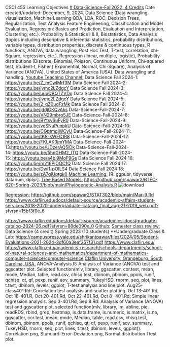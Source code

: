 CSCI 455 Learning Objectives [# Data-Science-Fall2022, 4 Credits](https://pawar1550.wixsite.com/claflin-courses/copy-of-math111) Date created/updated: December, 9, 2024.
Data Science (Data wrangling, visualization, Machine Learning QDA, LDA, ROC, Decision Trees, Regularization, Text Analysis Feature Engineering, Classification and Model Evaluation, Regression: Basics and Prediction, Evaluation and Interpretation, Clustering, etc.). Probability & Statistics I & II, Biostatistics, Data Analysis (topics including descriptive & inferential statistics, probability distributions, variable types, distribution properties, discrete & continuous types, R functions, ANOVA, data wrangling, Post Hoc Test, T-test, correlation, chi-Square, regression, etc.). Regression (linear, multiple, logistic), Probability distributions (Discrete, Binomial, Poisson, Continuous Uniform, Chi-squared  test, Student-t, Fisher,)  Exponential, Normal, Chi-Square), Analysis of Variance (ANOVA). United States of America (USA). Data wrangling and handling.
[Youtube Teaching Channel:](https://www.youtube.com/playlist?list=PLKka-JHtsz80sJ_uQ8wZ4cnLNB9yRJNoV)
Data Science Fall 2024-1: https://youtu.be/Z_mCwlMrf3M
Data Science Fall 2024-2: https://youtu.be/jvmc2LZdgcY
Data Science Fall 2024-3: https://youtu.be/uuuQBQTZVDg
Data Science Fall 2024-4: https://youtu.be/jvmc2LZdgcY
Data Science Fall 2024-5: https://youtu.be/2_qZ0ugFzMk
Data Science Fall 2024-6: https://youtu.be/jddjOKQvAks
Data-Science-Fall-2024-7: https://youtu.be/VN29mbro5JE
Data-Science-Fall-2024-8: https://youtu.be/BYtsv6uFyR0
Data-Science-Fall-2024-9: https://youtu.be/veSNuPunpkU
Data-Science-Fall-2024-10: https://youtu.be/CGptmgiWCyU
Data-Science-Fall-2024-11: https://youtu.be/tK8-kWFC1R8
Data-Science-Fall-2024-12: https://youtu.be/FKLAK3jmYMA
Data-Science-Fall-2024-13:https://youtu.be/UDzerAQ5iDk
Data-Science-Fall-2024-14: https://youtu.be/5hnGHM2_ITQ
Data-Science-Fall-2024-15: https://youtu.be/a4bi9MoF9Gs
Data Science Fall 2024 16: https://youtu.be/m216PjOQC1Q
Data Science Fall 2024 17: https://youtu.be/Dwi1-pOlLS4
Data Science Fall 2024 18: https://youtu.be/zA7glUptgk0
[Machine Learning:](https://youtu.be/Pju8ecWWRAw)
[R: ggpubr, tidyverse, datarium, dplyr].
[Tree Based Models:](https://youtu.be/FOtl6qM_nX0)
https://github.com/spawar2/BTEC-620-Spring-2023/blob/main/Phylogenetic-Analysis.R
![download](https://github.com/user-attachments/assets/c8fa3f3a-0509-4221-a5a7-3cba000cbbd0)

[Regression:](https://youtu.be/LrSDfwwnbKY)
https://github.com/spawar2/STAT302/blob/main/Mar-9.Rd
https://www.claflin.edu/docs/default-source/academic-affairs-student-services/2018-2020-undergraduate-catalog_final_aug-21-2019_web.pdf?sfvrsn=15bf3f0e_6

https://www.claflin.edu/docs/default-source/academics-docs/graduate-catalog-2024-26.pdf?sfvrsn=88de090e_0
[Github:](https://github.com/spawar2/Data-Science-Fall2022)
[Semester class review:](https://youtu.be/Pju8ecWWRAw)
Data Science (4 credit) Spring 2023 (10 students) **Undergraduate Class & Lab: https://campuspress.yale.edu/shrikantpawar/files/2024/05/Student-Evaluations-2021-2024-3df60a3eaf357f31.pdf
https://www.claflin.edu/ https://www.claflin.edu/academics-research/schools-departments/school-of-natural-sciences-and-mathematics/department-of-mathematics-computer-science/computer-science
[Claflin University, Orangeburg, South Carolina, USA.](https://www.claflin.edu/docs/default-source/academic-affairs-student-services/2018-2020-undergraduate-catalog_final_aug-21-2019_web.pdf?sfvrsn=15bf3f0e_6) 
ANOVA-Analysis.R: Analysis of Variance (ANOVA) test and ggscatter plot. Selected function(mlv, library, ggscatter, cor.test, mean, mode, Median, table, read.csv, chisq.test, dbinom, pbinom, ppois, runif, qchisq, qt, qf, pexp, runif, aov, summary, TukeyHSD, rnorm, seq, plot, lines, t.test, dbinom, levels, ggplot, T-test analysis and line plot. Aug25-class401.Rd: Correlation test analysis and scatter plotting. Oct 13-401.Rd, Oct 18-401.R, Oct 20-401.Rd, Oct 22-401.Rd, Oct 8 -401.Rd: Simple linear regression analysis. Sep 3-401.Rd, Sep 8.Rd: Analysis of Variance (ANOVA) test and ggscatter plot. selected function(mlv, library, lm, abline, pie, readRDS, rbind, grep, heatmap, is.data.frame, is.numeric, is.matrix, is.na, ggscatter, cor.test, mean, mode, Median, table, read.csv, chisq.test, dbinom, pbinom, ppois, runif, qchisq, qt, qf, pexp, runif, aov, summary, TukeyHSD, rnorm, seq, plot, lines, t.test, dbinom, levels, ggplot)). Correlation.png, Standard-Error-Deviation.png, Normal distribution Ttest plot.
